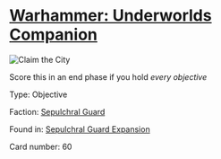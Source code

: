 # [Warhammer: Underworlds Companion](https://guidokessels.github.io/wh-underworlds)

  

![Claim the City](https://warhammerunderworlds.com/wp-content/uploads/sites/6/2017/12/060_ENG-Claim-the-City.png)

Score this in an end phase if  you hold <i>every objective</i>

Type: Objective

Faction: [Sepulchral Guard](https://guidokessels.github.io/wh-underworlds/factions/sepulchral-guard.md)

Found in: [Sepulchral Guard Expansion](https://guidokessels.github.io/wh-underworlds/locations/sepulchral-guard-expansion.md)

Card number: 60
